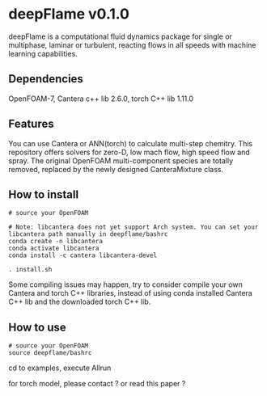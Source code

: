 # deepFlame v0.1.0
deepFlame is a computational fluid dynamics package for single or multiphase, laminar or turbulent, reacting flows in all speeds with machine learning capabilities.  

## Dependencies
OpenFOAM-7, Cantera c++ lib 2.6.0, torch C++ lib 1.11.0

## Features
You can use Cantera or ANN(torch) to calculate multi-step chemitry.
This repository offers solvers for zero-D, low mach flow, high speed flow and spray.
The original OpenFOAM multi-component species are totally removed, replaced by the newly designed CanteraMixture class.

## How to install
```shell
# source your OpenFOAM

# Note: libcantera does not yet support Arch system. You can set your libcantera path manually in deepflame/bashrc
conda create -n libcantera
conda activate libcantera
conda install -c cantera libcantera-devel

. install.sh
```

Some compiling issues may happen, try to consider compile your own Cantera and torch C++ libraries, instead of using conda installed Cantera C++ lib and the downloaded torch C++ lib.

## How to use

```shell
# source your OpenFOAM
source deepflame/bashrc
```
cd to examples, execute Allrun

for torch model, please contact ? or read this paper ?
